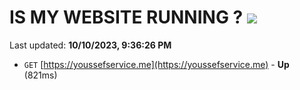 # IS MY WEBSITE RUNNING ? [![](https://img.shields.io/static/v1?label=Sponsor&message=%E2%9D%A4&logo=GitHub&color=%23fe8e86)](https://github.com/sponsors/<username>)

Last updated: **10/10/2023, 9:36:26 PM**

- `GET` [https://youssefservice.me](https://youssefservice.me) - **Up** (821ms)
